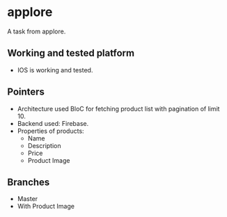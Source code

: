 # applore

A task from applore.

## Working and tested platform
  - IOS is working and tested.

## Pointers

- Architecture used BloC for fetching product list with pagination of limit 10.
- Backend used: Firebase.
- Properties of products: 
  - Name
  - Description
  - Price
  - Product Image

 ## Branches
 - Master
 - With Product Image
